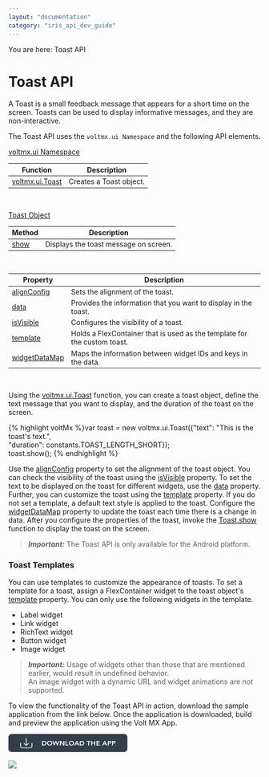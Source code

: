 ```yaml
---
layout: "documentation"
category: "iris_api_dev_guide"
---
```

                            

You are here: Toast API

Toast API
=========

A Toast is a small feedback message that appears for a short time on the screen. Toasts can be used to display informative messages, and they are non-interactive.

The Toast API uses the `voltmx.ui Namespace` and the following API elements.

[voltmx.ui Namespace](voltmx.ui_functions_toast.html)

  
| Function | Description |
| --- | --- |
| [voltmx.ui.Toast](voltmx.ui_functions_toast.html#Toast) | Creates a Toast object. |

 

[Toast Object](toast_properties.html)

| Method | Description |
| --- | --- |
| [show](toast_properties.html#Show) | Displays the toast message on screen. |

 

| Property | Description |
| --- | --- |
| [alignConfig](toast_properties.html#alignConfig) | Sets the alignment of the toast. |
| [data](toast_properties.html#data) | Provides the information that you want to display in the toast. |
| [isVisible](toast_properties.html#isVisible) | Configures the visibility of a toast. |
| [template](toast_properties.html#template) | Holds a FlexContainer that is used as the template for the custom toast. |
| [widgetDataMap](toast_properties.html#widgetDataMap) | Maps the information between widget IDs and keys in the data. |

 

Using the [voltmx.ui.Toast](voltmx.ui_functions_toast.html#Toast) function, you can create a toast object, define the text message that you want to display, and the duration of the toast on the screen.

{% highlight voltMx %}var toast = new voltmx.ui.Toast({"text": "This is the toast's text.",   
"duration": constants.TOAST_LENGTH_SHORT});  
toast.show();
{% endhighlight %}

Use the [](toast_properties.html#alignConfig)[alignConfig](toast_properties.html#alignConfig) property to set the alignment of the toast object. You can check the visibility of the toast using the [isVisible](toast_properties.html#isVisible) property. To set the text to be displayed on the toast for different widgets, use the [data](toast_properties.html#data) property. Further, you can customize the toast using the [template](toast_properties.html#template) property. If you do not set a template, a default text style is applied to the toast. Configure the [widgetDataMap](toast_properties.html#widgetDataMap) property to update the toast each time there is a change in data. After you configure the properties of the toast, invoke the [Toast.show](toast_properties.html#Show) function to display the toast on the screen.

> **_Important:_** The Toast API is only available for the Android platform.

### Toast Templates

You can use templates to customize the appearance of toasts. To set a template for a toast, assign a FlexContainer widget to the toast object's [template](toast_properties.html#template) property. You can only use the following widgets in the template.

*   Label widget
*   Link widget
*   RichText widget
*   Button widget
*   Image widget

> **_Important:_** Usage of widgets other than those that are mentioned earlier, would result in undefined behavior.  
An image widget with a dynamic URL and widget animations are not supported.

To view the functionality of the Toast API in action, download the sample application from the link below. Once the application is downloaded, build and preview the application using the Volt MX App.  

[![](resources/images/download_button_08__002__238x36.png)](https://github.com/KonyDocs/Sampleapps/tree/master/ToastAPI)

![](resources/prettify/onload.png)
